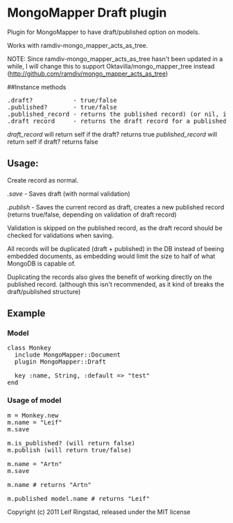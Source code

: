 # MongoMapper Draft plugin

Plugin for MongoMapper to have draft/published option on models.

Works with ramdiv-mongo_mapper_acts_as_tree.

NOTE: Since ramdiv-mongo_mapper_acts_as_tree hasn't been updated in a while, I will change this to support Oktavilla/mongo_mapper_tree instead (http://github.com/ramdiv/mongo_mapper_acts_as_tree)

##Instance methods
<pre>
.draft?           - true/false
.published?       - true/false
.published_record - returns the published record) (or nil, if the document never has been published)
.draft_record     - returns the draft record for a published record
</pre>

*draft_record* will return self if the draft? returns true
*published_record* will return self if draft? returns false

## Usage:
Create record as normal.

*.save* - Saves draft (with normal validation)

*.publish* - Saves the current record as draft, creates a new published record (returns true/false, depending on validation of draft record)

Validation is skipped on the published record, as the draft record should be checked for validations when saving.

All records will be duplicated (draft + published) in the DB instead of beeing embedded documents, as embedding would limit the size to half of what MongoDB is capable of.

Duplicating the records also gives the benefit of working directly on the published record. (although this isn't recommended, as it kind of breaks the draft/published structure)

## Example

### Model
<pre>
class Monkey
  include MongoMapper::Document
  plugin MongoMapper::Draft

  key :name, String, :default => "test"
end
</pre>
### Usage of model
<pre>
m = Monkey.new
m.name = "Leif"
m.save

m.is_published? (will return false)
m.publish (will return true/false)

m.name = "Artn"
m.save

m.name # returns "Artn"

m.published_model.name # returns "Leif"
</pre>


Copyright (c) 2011 Leif Ringstad, released under the MIT license
